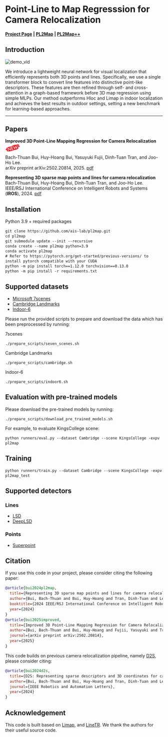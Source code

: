 # Point-Line to Map Regresssion for Camera Relocalization
#### [Project Page](https://thpjp.github.io/pl2map/) | [PL2Map](https://arxiv.org/abs/2402.18011) | [PL2Map++](https://arxiv.org/pdf/2502.20814)
## Introduction

![demo_vid](assets/demo.gif)

We introduce a lightweight neural network for visual localization that efficiently represents both 3D points and lines. Specifically, we use a single transformer block to convert line features into distinctive point-like descriptors. These features are then refined through self- and cross-attention in a graph-based framework before 3D map regression using simple MLPs. Our method outperforms Hloc and Limap in indoor localization and achieves the best results in outdoor settings, setting a new benchmark for learning-based approaches.

---  
## Papers
**Improved 3D Point-Line Mapping Regression for Camera Relocalization**![new](assets/New.png)  
Bach-Thuan Bui, Huy-Hoang Bui, Yasuyuki Fujii, Dinh-Tuan Tran, and Joo-Ho Lee.   
arXiv preprint arXiv:2502.20814, 2025.
[pdf](https://arxiv.org/pdf/2502.20814)  

**Representing 3D sparse map points and lines for camera relocalization**  
Bach-Thuan Bui, Huy-Hoang Bui, Dinh-Tuan Tran, and Joo-Ho Lee.    
IEEE/RSJ International Conference on Intelligent Robots and Systems (**IROS**), 2024.
[pdf](https://arxiv.org/abs/2402.18011) 


## Installation
Python 3.9 + required packages
```
git clone https://github.com/ais-lab/pl2map.git
cd pl2map
git submodule update --init --recursive
conda create --name pl2map python=3.9
conda activate pl2map
# Refer to https://pytorch.org/get-started/previous-versions/ to install pytorch compatible with your CUDA
python -m pip install torch==1.12.0 torchvision==0.13.0 
python -m pip install -r requirements.txt
```
## Supported datasets
- [Microsoft 7scenes](https://www.microsoft.com/en-us/research/project/rgb-d-dataset-7-scenes/)
- [Cambridge Landmarks](https://www.repository.cam.ac.uk/handle/1810/251342/)
- [Indoor-6](https://github.com/microsoft/SceneLandmarkLocalization)

Please run the provided scripts to prepare and download the data which has been preprocessed by running:

7scenes
```
./prepare_scripts/seven_scenes.sh
```
Cambridge Landmarks
```
./prepare_scripts/cambridge.sh 
```
Indoor-6
```
./prepare_scripts/indoor6.sh
```

## Evaluation with pre-trained models
Please download the pre-trained models by running:
```
./prepare_scripts/download_pre_trained_models.sh
```
For example, to evaluate KingsCollege scene:
```
python runners/eval.py --dataset Cambridge --scene KingsCollege -expv pl2map
```

## Training
```
python runners/train.py --dataset Cambridge --scene KingsCollege -expv pl2map_test
```

## Supported detectors
### Lines
- [LSD](https://github.com/iago-suarez/pytlsd)
- [DeepLSD](https://github.com/cvg/DeepLSD)
### Points
- [Superpoint](https://github.com/rpautrat/SuperPoint)


## Citation
If you use this code in your project, please consider citing the following paper:
```bibtex
@article{bui2024pl2map,
  title={Representing 3D sparse map points and lines for camera relocalization},
  author={Bui, Bach-Thuan and Bui, Huy-Hoang and Tran, Dinh-Tuan and Lee, Joo-Ho},
  booktitle={2024 IEEE/RSJ International Conference on Intelligent Robots and Systems (IROS)},
  year={2024}
}
@article{bui2025improved,
  title={Improved 3D Point-Line Mapping Regression for Camera Relocalization},
  author={Bui, Bach-Thuan and Bui, Huy-Hoang and Fujii, Yasuyuki and Tran, Dinh-Tuan and Lee, Joo-Ho},
  journal={arXiv preprint arXiv:2502.20814},
  year={2025}
}
```
This code builds on previous camera relocalization pipeline, namely [D2S](https://github.com/ais-lab/d2s), please consider citing:
```bibtex
@article{bui2024d2s,
  title={D2S: Representing sparse descriptors and 3D coordinates for camera relocalization},
  author={Bui, Bach-Thuan and Bui, Huy-Hoang and Tran, Dinh-Tuan and Lee, Joo-Ho},
  journal={IEEE Robotics and Automation Letters},
  year={2024}
}
```

## Acknowledgement
This code is built based on [Limap](https://github.com/cvg/limap), and [LineTR](https://github.com/yosungho/LineTR). We thank the authors for their useful source code.


